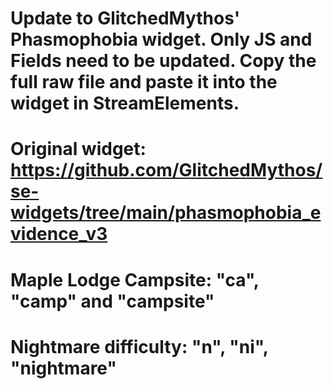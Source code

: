 # Update to GlitchedMythos' Phasmophobia widget. Only JS and Fields need to be updated. Copy the full raw file and paste it into the widget in StreamElements.
# Original widget: https://github.com/GlitchedMythos/se-widgets/tree/main/phasmophobia_evidence_v3
# Maple Lodge Campsite: "ca", "camp" and "campsite"
# Nightmare difficulty: "n", "ni", "nightmare"
